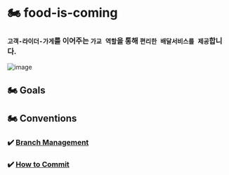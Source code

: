#  🏍️  food-is-coming
### `고객-라이더-가게`를 이어주는 `가교 역할`을 통해 `편리한 배달서비스를 제공`합니다.

![image](https://user-images.githubusercontent.com/68094005/121195816-e4968f80-c8aa-11eb-9422-d9b525c1c9af.png)


## 🏍️ Goals

## 🏍️ Conventions

### ✔️ [Branch Management](https://github.com/f-lab-edu/food-is-coming/wiki/05.-Conventions#%EF%B8%8F-branch-management)

### ✔️ [How to Commit](https://github.com/f-lab-edu/food-is-coming/wiki/05.-Conventions#%EF%B8%8F--commit-messages)

